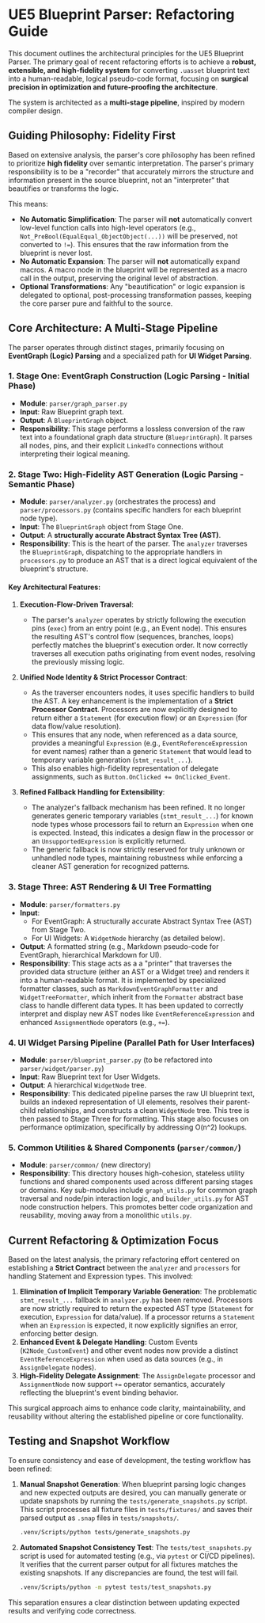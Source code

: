 # UE5 Blueprint Parser: Refactoring Guide

This document outlines the architectural principles for the UE5 Blueprint Parser. The primary goal of recent refactoring efforts is to achieve a **robust, extensible, and high-fidelity system** for converting `.uasset` blueprint text into a human-readable, logical pseudo-code format, focusing on **surgical precision in optimization and future-proofing the architecture**.

The system is architected as a **multi-stage pipeline**, inspired by modern compiler design.

## Guiding Philosophy: Fidelity First

Based on extensive analysis, the parser's core philosophy has been refined to prioritize **high fidelity** over semantic interpretation. The parser's primary responsibility is to be a "recorder" that accurately mirrors the structure and information present in the source blueprint, not an "interpreter" that beautifies or transforms the logic.

This means:
- **No Automatic Simplification**: The parser will **not** automatically convert low-level function calls into high-level operators (e.g., `Not_PreBool(EqualEqual_ObjectObject(...))` will be preserved, not converted to `!=`). This ensures that the raw information from the blueprint is never lost.
- **No Automatic Expansion**: The parser will **not** automatically expand macros. A macro node in the blueprint will be represented as a macro call in the output, preserving the original level of abstraction.
- **Optional Transformations**: Any "beautification" or logic expansion is delegated to optional, post-processing transformation passes, keeping the core parser pure and faithful to the source.

## Core Architecture: A Multi-Stage Pipeline

The parser operates through distinct stages, primarily focusing on **EventGraph (Logic) Parsing** and a specialized path for **UI Widget Parsing**.

### 1. Stage One: EventGraph Construction (Logic Parsing - Initial Phase)

- **Module**: `parser/graph_parser.py`
- **Input**: Raw Blueprint graph text.
- **Output**: A `BlueprintGraph` object.
- **Responsibility**: This stage performs a lossless conversion of the raw text into a foundational graph data structure (`BlueprintGraph`). It parses all nodes, pins, and their explicit `LinkedTo` connections without interpreting their logical meaning.

### 2. Stage Two: High-Fidelity AST Generation (Logic Parsing - Semantic Phase)

- **Module**: `parser/analyzer.py` (orchestrates the process) and `parser/processors.py` (contains specific handlers for each blueprint node type).
- **Input**: The `BlueprintGraph` object from Stage One.
- **Output**: A **structurally accurate Abstract Syntax Tree (AST)**.
- **Responsibility**: This is the heart of the parser. The `analyzer` traverses the `BlueprintGraph`, dispatching to the appropriate handlers in `processors.py` to produce an AST that is a direct logical equivalent of the blueprint's structure.

#### Key Architectural Features:

1.  **Execution-Flow-Driven Traversal**:
    *   The parser's `analyzer` operates by strictly following the execution pins (`exec`) from an entry point (e.g., an Event node). This ensures the resulting AST's control flow (sequences, branches, loops) perfectly matches the blueprint's execution order. It now correctly traverses all execution paths originating from event nodes, resolving the previously missing logic.

2.  **Unified Node Identity & Strict Processor Contract**:
    *   As the traverser encounters nodes, it uses specific handlers to build the AST. A key enhancement is the implementation of a **Strict Processor Contract**. Processors are now explicitly designed to return either a `Statement` (for execution flow) or an `Expression` (for data flow/value resolution).
    *   This ensures that any node, when referenced as a data source, provides a meaningful `Expression` (e.g., `EventReferenceExpression` for event names) rather than a generic `Statement` that would lead to temporary variable generation (`stmt_result_...`).
    *   This also enables high-fidelity representation of delegate assignments, such as `Button.OnClicked += OnClicked_Event`.

3.  **Refined Fallback Handling for Extensibility**:
    *   The analyzer's fallback mechanism has been refined. It no longer generates generic temporary variables (`stmt_result_...`) for known node types whose processors fail to return an `Expression` when one is expected. Instead, this indicates a design flaw in the processor or an `UnsupportedExpression` is explicitly returned.
    *   The generic fallback is now strictly reserved for truly unknown or unhandled node types, maintaining robustness while enforcing a cleaner AST generation for recognized patterns.

### 3. Stage Three: AST Rendering & UI Tree Formatting

- **Module**: `parser/formatters.py`
- **Input**:
    - For EventGraph: A structurally accurate Abstract Syntax Tree (AST) from Stage Two.
    - For UI Widgets: A `WidgetNode` hierarchy (as detailed below).
- **Output**: A formatted string (e.g., Markdown pseudo-code for EventGraph, hierarchical Markdown for UI).
- **Responsibility**: This stage acts as a a "printer" that traverses the provided data structure (either an AST or a Widget tree) and renders it into a human-readable format. It is implemented by specialized formatter classes, such as `MarkdownEventGraphFormatter` and `WidgetTreeFormatter`, which inherit from the `Formatter` abstract base class to handle different data types. It has been updated to correctly interpret and display new AST nodes like `EventReferenceExpression` and enhanced `AssignmentNode` operators (e.g., `+=`).

### 4. UI Widget Parsing Pipeline (Parallel Path for User Interfaces)

- **Module**: `parser/blueprint_parser.py` (to be refactored into `parser/widget/parser.py`)
- **Input**: Raw Blueprint text for User Widgets.
- **Output**: A hierarchical `WidgetNode` tree.
- **Responsibility**: This dedicated pipeline parses the raw UI blueprint text, builds an indexed representation of UI elements, resolves their parent-child relationships, and constructs a clean `WidgetNode` tree. This tree is then passed to Stage Three for formatting. This stage also focuses on performance optimization, specifically by addressing O(n^2) lookups.

### 5. Common Utilities & Shared Components (`parser/common/`)

- **Module**: `parser/common/` (new directory)
- **Responsibility**: This directory houses high-cohesion, stateless utility functions and shared components used across different parsing stages or domains. Key sub-modules include `graph_utils.py` for common graph traversal and node/pin interaction logic, and `builder_utils.py` for AST node construction helpers. This promotes better code organization and reusability, moving away from a monolithic `utils.py`.

## Current Refactoring & Optimization Focus

Based on the latest analysis, the primary refactoring effort centered on establishing a **Strict Contract** between the `analyzer` and `processors` for handling Statement and Expression types. This involved:

1.  **Elimination of Implicit Temporary Variable Generation**: The problematic `stmt_result_...` fallback in `analyzer.py` has been removed. Processors are now strictly required to return the expected AST type (`Statement` for execution, `Expression` for data/value). If a processor returns a `Statement` when an `Expression` is expected, it now explicitly signifies an error, enforcing better design.
2.  **Enhanced Event & Delegate Handling**: Custom Events (`K2Node_CustomEvent`) and other event nodes now provide a distinct `EventReferenceExpression` when used as data sources (e.g., in `AssignDelegate` nodes).
3.  **High-Fidelity Delegate Assignment**: The `AssignDelegate` processor and `AssignmentNode` now support `+=` operator semantics, accurately reflecting the blueprint's event binding behavior.

This surgical approach aims to enhance code clarity, maintainability, and reusability without altering the established pipeline or core functionality.

## Testing and Snapshot Workflow

To ensure consistency and ease of development, the testing workflow has been refined:

1.  **Manual Snapshot Generation**: When blueprint parsing logic changes and new expected outputs are desired, you can manually generate or update snapshots by running the `tests/generate_snapshots.py` script. This script processes all fixture files in `tests/fixtures/` and saves their parsed output as `.snap` files in `tests/snapshots/`.
    ```bash
    .venv/Scripts/python tests/generate_snapshots.py
    ```

2.  **Automated Snapshot Consistency Test**: The `tests/test_snapshots.py` script is used for automated testing (e.g., via `pytest` or CI/CD pipelines). It verifies that the current parser output for all fixtures matches the existing snapshots. If any discrepancies are found, the test will fail.
    ```bash
    .venv/Scripts/python -m pytest tests/test_snapshots.py
    ```

This separation ensures a clear distinction between updating expected results and verifying code correctness.
